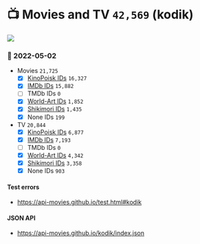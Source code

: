 # :tv: Movies and TV `42,569` (kodik)

<a href="https://API-Movies.github.io"><img src="https://API-Movies.github.io/banner.png?cache"></a>

### :date: 2022-05-02
- Movies `21,725`
  - [x] <a href="https://API-Movies.github.io/kodik/movie_kinopoisk_ids.json">KinoPoisk IDs</a> `16,327`
  - [x] <a href="https://API-Movies.github.io/kodik/movie_imdb_ids.json">IMDb IDs</a> `15,882`
  - [ ] TMDb IDs `0`
  - [x] <a href="https://API-Movies.github.io/kodik/movie_world_art_ids.json">World-Art IDs</a> `1,852`
  - [x] <a href="https://API-Movies.github.io/kodik/movie_shikimori_ids.json">Shikimori IDs</a> `1,435`
  - [x] None IDs `199`
- TV `20,844`
  - [x] <a href="https://API-Movies.github.io/kodik/tv_kinopoisk_ids.json">KinoPoisk IDs</a> `6,877`
  - [x] <a href="https://API-Movies.github.io/kodik/tv_imdb_ids.json">IMDb IDs</a> `7,193`
  - [ ] TMDb IDs `0`
  - [x] <a href="https://API-Movies.github.io/kodik/tv_world_art_ids.json">World-Art IDs</a> `4,342`
  - [x] <a href="https://API-Movies.github.io/kodik/tv_shikimori_ids.json">Shikimori IDs</a> `3,358`
  - [x] None IDs `903`
#### Test errors
- <a href='https://api-movies.github.io/test.html#kodik'>https://api-movies.github.io/test.html#kodik</a>
#### JSON API
- <a href='https://api-movies.github.io/kodik/index.json'>https://api-movies.github.io/kodik/index.json</a>
